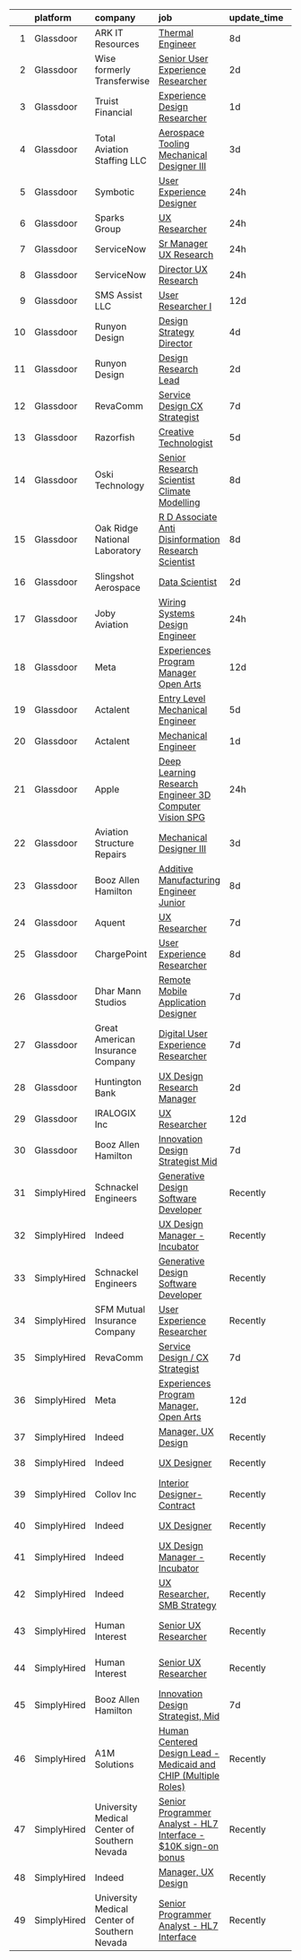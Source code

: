 

|    | platform    | company                                      | job                                                                                                                                                                                                                                                                                                                                                                                                                                                                                                                                                                                                                                                                                                                                                                                                                                                                                                                                                                                                                                                                                                                                                                                                                                                                                                                                                        | update_time   | location               |
|---:|:------------|:---------------------------------------------|:-----------------------------------------------------------------------------------------------------------------------------------------------------------------------------------------------------------------------------------------------------------------------------------------------------------------------------------------------------------------------------------------------------------------------------------------------------------------------------------------------------------------------------------------------------------------------------------------------------------------------------------------------------------------------------------------------------------------------------------------------------------------------------------------------------------------------------------------------------------------------------------------------------------------------------------------------------------------------------------------------------------------------------------------------------------------------------------------------------------------------------------------------------------------------------------------------------------------------------------------------------------------------------------------------------------------------------------------------------------|:--------------|:-----------------------|
|  1 | Glassdoor   | ARK IT Resources                             | [Thermal Engineer](https://www.glassdoor.com/partner/jobListing.htm?pos=109&ao=1136043&s=58&guid=00000182f7e0ac189d713f8587fe4e9e&src=GD_JOB_AD&t=SR&vt=w&ea=1&cs=1_4a577c21&cb=1662016073209&jobListingId=1008088211266&jrtk=3-0-1gbru1b74gfpa801-1gbru1b7mi156800-9da1eb3cf3554270-)                                                                                                                                                                                                                                                                                                                                                                                                                                                                                                                                                                                                                                                                                                                                                                                                                                                                                                                                                                                                                                                                     | 8d            | Menlo Park, CA         |
|  2 | Glassdoor   | Wise formerly Transferwise                   | [Senior User Experience Researcher](https://www.glassdoor.com/partner/jobListing.htm?pos=128&ao=1136043&s=58&guid=00000182f7e0ac189d713f8587fe4e9e&src=GD_JOB_AD&t=SR&vt=w&cs=1_2ffd0970&cb=1662016073211&jobListingId=1008102664949&jrtk=3-0-1gbru1b74gfpa801-1gbru1b7mi156800-ddf14cef51e9dbe4-)                                                                                                                                                                                                                                                                                                                                                                                                                                                                                                                                                                                                                                                                                                                                                                                                                                                                                                                                                                                                                                                         | 2d            | New York, NY           |
|  3 | Glassdoor   | Truist Financial                             | [Experience Design Researcher](https://www.glassdoor.com/partner/jobListing.htm?pos=107&ao=1136043&s=58&guid=00000182f7e0ac189d713f8587fe4e9e&src=GD_JOB_AD&t=SR&vt=w&cs=1_b23e6a16&cb=1662016073208&jobListingId=1008103237216&jrtk=3-0-1gbru1b74gfpa801-1gbru1b7mi156800-a0899f8ccefd4028-)                                                                                                                                                                                                                                                                                                                                                                                                                                                                                                                                                                                                                                                                                                                                                                                                                                                                                                                                                                                                                                                              | 1d            | Orlando, FL            |
|  4 | Glassdoor   | Total Aviation Staffing  LLC                 | [Aerospace Tooling Mechanical Designer III](https://www.glassdoor.com/partner/jobListing.htm?pos=129&ao=1136043&s=58&guid=00000182f7e0ac189d713f8587fe4e9e&src=GD_JOB_AD&t=SR&vt=w&ea=1&cs=1_818f6436&cb=1662016073211&jobListingId=1008099806394&jrtk=3-0-1gbru1b74gfpa801-1gbru1b7mi156800-34447b325c85e8e3-)                                                                                                                                                                                                                                                                                                                                                                                                                                                                                                                                                                                                                                                                                                                                                                                                                                                                                                                                                                                                                                            | 3d            | Macomb, MI             |
|  5 | Glassdoor   | Symbotic                                     | [User Experience Designer](https://www.glassdoor.com/partner/jobListing.htm?pos=124&ao=1136043&s=58&guid=00000182f7e0ac189d713f8587fe4e9e&src=GD_JOB_AD&t=SR&vt=w&cs=1_752f458f&cb=1662016073210&jobListingId=1008107930588&jrtk=3-0-1gbru1b74gfpa801-1gbru1b7mi156800-0994a65b45e04c28-)                                                                                                                                                                                                                                                                                                                                                                                                                                                                                                                                                                                                                                                                                                                                                                                                                                                                                                                                                                                                                                                                  | 24h           | Wilmington, MA         |
|  6 | Glassdoor   | Sparks Group                                 | [UX Researcher](https://www.glassdoor.com/partner/jobListing.htm?pos=102&ao=1110586&s=58&guid=00000182f7e0ac189d713f8587fe4e9e&src=GD_JOB_AD&t=SR&vt=w&cs=1_07facb38&cb=1662016073207&jobListingId=1008108010646&cpc=C4A69CCDBB3B9599&jrtk=3-0-1gbru1b74gfpa801-1gbru1b7mi156800-8ce2a6853e229d1d--6NYlbfkN0CVbIAoVGlVV0muHIzlWY31dYj5hrVkKa7qBWZ-hZn3g-zWnitpxah_RyLopvrEJPJvqSisNGhn3rPe8eZhn14O6vyLVidpF9uMr2iS_9VKEpcqKkceOp7NkoJu_wi4nRLEtCQSPm6voUCRPVwKqMOTvOUZPvhRylIYrBaAQynlj1d_x6FY-6xLOokXv2ss9ti0uH0N_Nv2GVeHaPFh34rHsLLs75cexbvc5zawwZGIE54ZbUGFWZuSSaUDe2w9BMap0Zj0YbythQjIDFjQ3ysUfoQH1EtlQZFKQbU_YT_Yd1DvW-8berOPMeRaGDeVnZm7HRLBVgDgX1RYSt3qOBW-szjGuQYvTzEXA1hA2h0Scdxn5yvXkDKGgaBva8Z_YHz-4bTl4opbfhTeylQJIkD1xeNbjE7bDmAiANfhVSTLmmk21BowXKCX3dD1acMtoFqgulD_dB3fL2uwUea08AjwljCDCHRdmg7l3dGLa_vC0f_prufBCBB7af8e6TilbDI%3D)                                                                                                                                                                                                                                                                                                                                                                                                                                                                                                          | 24h           | Rockville, MD          |
|  7 | Glassdoor   | ServiceNow                                   | [Sr  Manager  UX Research](https://www.glassdoor.com/partner/jobListing.htm?pos=127&ao=1136043&s=58&guid=00000182f7e0ac189d713f8587fe4e9e&src=GD_JOB_AD&t=SR&vt=w&cs=1_d1a9776f&cb=1662016073211&jobListingId=1008107640637&jrtk=3-0-1gbru1b74gfpa801-1gbru1b7mi156800-da1135510e9835b2-)                                                                                                                                                                                                                                                                                                                                                                                                                                                                                                                                                                                                                                                                                                                                                                                                                                                                                                                                                                                                                                                                  | 24h           | Santa Clara, CA        |
|  8 | Glassdoor   | ServiceNow                                   | [Director  UX Research](https://www.glassdoor.com/partner/jobListing.htm?pos=116&ao=1136043&s=58&guid=00000182f7e0ac189d713f8587fe4e9e&src=GD_JOB_AD&t=SR&vt=w&cs=1_88771516&cb=1662016073210&jobListingId=1008107640638&jrtk=3-0-1gbru1b74gfpa801-1gbru1b7mi156800-02bd739788e9cceb-)                                                                                                                                                                                                                                                                                                                                                                                                                                                                                                                                                                                                                                                                                                                                                                                                                                                                                                                                                                                                                                                                     | 24h           | Santa Clara, CA        |
|  9 | Glassdoor   | SMS Assist  LLC                              | [User Researcher I](https://www.glassdoor.com/partner/jobListing.htm?pos=121&ao=1136043&s=58&guid=00000182f7e0ac189d713f8587fe4e9e&src=GD_JOB_AD&t=SR&vt=w&cs=1_fc1b3c93&cb=1662016073210&jobListingId=1008081450906&jrtk=3-0-1gbru1b74gfpa801-1gbru1b7mi156800-6d263a5921dfdb0d-)                                                                                                                                                                                                                                                                                                                                                                                                                                                                                                                                                                                                                                                                                                                                                                                                                                                                                                                                                                                                                                                                         | 12d           | Chicago, IL            |
| 10 | Glassdoor   | Runyon Design                                | [Design Strategy Director](https://www.glassdoor.com/partner/jobListing.htm?pos=114&ao=1136043&s=58&guid=00000182f7e0ac189d713f8587fe4e9e&src=GD_JOB_AD&t=SR&vt=w&cs=1_31f3008c&cb=1662016073209&jobListingId=1008098203317&jrtk=3-0-1gbru1b74gfpa801-1gbru1b7mi156800-97290d91c8fcfaa1-)                                                                                                                                                                                                                                                                                                                                                                                                                                                                                                                                                                                                                                                                                                                                                                                                                                                                                                                                                                                                                                                                  | 4d            | Brooklyn, NY           |
| 11 | Glassdoor   | Runyon Design                                | [Design Research Lead](https://www.glassdoor.com/partner/jobListing.htm?pos=122&ao=1136043&s=58&guid=00000182f7e0ac189d713f8587fe4e9e&src=GD_JOB_AD&t=SR&vt=w&cs=1_236f3803&cb=1662016073210&jobListingId=1008100880424&jrtk=3-0-1gbru1b74gfpa801-1gbru1b7mi156800-ff84b2d86bfa9251-)                                                                                                                                                                                                                                                                                                                                                                                                                                                                                                                                                                                                                                                                                                                                                                                                                                                                                                                                                                                                                                                                      | 2d            | Brooklyn, NY           |
| 12 | Glassdoor   | RevaComm                                     | [Service Design   CX Strategist](https://www.glassdoor.com/partner/jobListing.htm?pos=130&ao=1136043&s=58&guid=00000182f7e0ac189d713f8587fe4e9e&src=GD_JOB_AD&t=SR&vt=w&ea=1&cs=1_ec5bd327&cb=1662016073211&jobListingId=1008091497964&jrtk=3-0-1gbru1b74gfpa801-1gbru1b7mi156800-56d4f3f6a8411813-)                                                                                                                                                                                                                                                                                                                                                                                                                                                                                                                                                                                                                                                                                                                                                                                                                                                                                                                                                                                                                                                       | 7d            | Remote                 |
| 13 | Glassdoor   | Razorfish                                    | [Creative Technologist](https://www.glassdoor.com/partner/jobListing.htm?pos=120&ao=1136043&s=58&guid=00000182f7e0ac189d713f8587fe4e9e&src=GD_JOB_AD&t=SR&vt=w&cs=1_b3dee75c&cb=1662016073210&jobListingId=1008097941621&jrtk=3-0-1gbru1b74gfpa801-1gbru1b7mi156800-e011890b045f0b68-)                                                                                                                                                                                                                                                                                                                                                                                                                                                                                                                                                                                                                                                                                                                                                                                                                                                                                                                                                                                                                                                                     | 5d            | Chicago, IL            |
| 14 | Glassdoor   | Oski Technology                              | [Senior Research Scientist  Climate Modelling](https://www.glassdoor.com/partner/jobListing.htm?pos=123&ao=1136043&s=58&guid=00000182f7e0ac189d713f8587fe4e9e&src=GD_JOB_AD&t=SR&vt=w&cs=1_c8a401d3&cb=1662016073210&jobListingId=1008089705308&jrtk=3-0-1gbru1b74gfpa801-1gbru1b7mi156800-f58065bb24065229-)                                                                                                                                                                                                                                                                                                                                                                                                                                                                                                                                                                                                                                                                                                                                                                                                                                                                                                                                                                                                                                              | 8d            | Santa Clara, CA        |
| 15 | Glassdoor   | Oak Ridge National Laboratory                | [R D Associate   Anti Disinformation Research Scientist](https://www.glassdoor.com/partner/jobListing.htm?pos=119&ao=1136043&s=58&guid=00000182f7e0ac189d713f8587fe4e9e&src=GD_JOB_AD&t=SR&vt=w&cs=1_2df55afd&cb=1662016073210&jobListingId=1008088955774&jrtk=3-0-1gbru1b74gfpa801-1gbru1b7mi156800-0983077de7188a0d-)                                                                                                                                                                                                                                                                                                                                                                                                                                                                                                                                                                                                                                                                                                                                                                                                                                                                                                                                                                                                                                    | 8d            | Oak Ridge, TN          |
| 16 | Glassdoor   | Slingshot Aerospace                          | [Data Scientist](https://www.glassdoor.com/partner/jobListing.htm?pos=108&ao=1136043&s=58&guid=00000182f7e0ac189d713f8587fe4e9e&src=GD_JOB_AD&t=SR&vt=w&ea=1&cs=1_604f3487&cb=1662016073208&jobListingId=1008102076884&jrtk=3-0-1gbru1b74gfpa801-1gbru1b7mi156800-0c4e7f8c0753d8ff-)                                                                                                                                                                                                                                                                                                                                                                                                                                                                                                                                                                                                                                                                                                                                                                                                                                                                                                                                                                                                                                                                       | 2d            | Los Angeles, CA        |
| 17 | Glassdoor   | Joby Aviation                                | [Wiring Systems Design Engineer](https://www.glassdoor.com/partner/jobListing.htm?pos=101&ao=1110586&s=58&guid=00000182f7e0ac189d713f8587fe4e9e&src=GD_JOB_AD&t=SR&vt=w&cs=1_95de8f0d&cb=1662016073207&jobListingId=1008105408346&cpc=48B9F4758953335C&jrtk=3-0-1gbru1b74gfpa801-1gbru1b7mi156800-bf36fb2ab61c0b94--6NYlbfkN0B4h9ONNucqNWMnYK5q19zp1I56iPbwu2GQ0ip0YlYiCPWjAyAEpT1gSyyynnJTrTattHGmj2y9aXzKBNUsd_SXMW7Bl6SpBf21_5e38muKon5lIrGOTll4-1ELu3jJM3PHSLAj74n4yod_zc04Ck3Ym9KH-YJONZaoynDoRF0WDyQIlS7oyEX3JeNT36F4PQVIfT9n0yHpvhURCZ2qPRBmT42yN5SrCFI_Bovb7FEVZNO4NVB8YAugzblOKKr7e0_E0_mP1kkBEYb6MxszRbl8n0L0inrT84v4derYjvVsJ9anBCna9K3wXqFw-irSGC6B7S1QwYrwfB2ez2w8SG3GV481O_QaM0HuHEQv4E1_MZDSQDDxEdV8n874knVsoVxPsG5EJHYHrN9sfyuVE-n-YidwXaVp7fX3ddlK1LU-O8KwVZhhZOTcvp8-EUYvbGU0hJMUge3as55hrUV28hASZzRZ_UrIc3wc6tHiKPfVfmBgLB-qDZiQrhKd3nqyOCXUe9z_xhK-clKyhWIdJfvcpLETwgsuShJCx_SrEzxZTKFukcet9S9YDt2BF8yvlmsNdglBRZJDR0qUAKJ4TyDpqFcgGnRbzC2Mp3zBokZCkKwjTX3KmbDmFr_itE5xG0R0i7q_zRyZGyi1r55kPlEUN6NrwyIyOTxnCn65Mk-AVEDli875VI_NkzG-SCy0PGi1UKwLaFDtDbKdMChR62c-Uf2xEpGBnPqAZR6ShFFM5A%3D%3D)                                                                                                                                                                                                                                           | 24h           | Santa Cruz, CA         |
| 18 | Glassdoor   | Meta                                         | [Experiences Program Manager  Open Arts](https://www.glassdoor.com/partner/jobListing.htm?pos=117&ao=1136043&s=58&guid=00000182f7e0ac189d713f8587fe4e9e&src=GD_JOB_AD&t=SR&vt=w&cs=1_002e20b7&cb=1662016073210&jobListingId=1008081436382&jrtk=3-0-1gbru1b74gfpa801-1gbru1b7mi156800-028a6b7ff81718d7-)                                                                                                                                                                                                                                                                                                                                                                                                                                                                                                                                                                                                                                                                                                                                                                                                                                                                                                                                                                                                                                                    | 12d           | Menlo Park, CA         |
| 19 | Glassdoor   | Actalent                                     | [Entry Level Mechanical Engineer](https://www.glassdoor.com/partner/jobListing.htm?pos=103&ao=1110586&s=58&guid=00000182f7e0ac189d713f8587fe4e9e&src=GD_JOB_AD&t=SR&vt=w&ea=1&cs=1_67d41f42&cb=1662016073208&jobListingId=1008097709223&cpc=654405A9B1E0A9F5&jrtk=3-0-1gbru1b74gfpa801-1gbru1b7mi156800-b1b06bc0b7d6abe7--6NYlbfkN0ChYVx_I3yfZ_JDY3EFoivtqvi_stwnZ_kRt8Dowt_l_d1ydueao4NE-oUleRJ4yhieQCQg4CEUg5kHGzx3ngPJE9ozwM4bbGHd6I-9Ko3KmQjgP_8h698SRPIyWHOX60ApJPyaq18XwtmOdvyhs0sbZ7sRB0p6_rKuUpAbmZe5lLlLdopUBEKL8qi5ZhYKsnhLA3Nq_kJ-aM_Eue9kQN4rKcKNJ7GCZoiAlYG5HvoTlBa5a6-AUiODajw-bHd3VS3pKKRKsvRUoGc_OFmKMqZxvYT3cfooeiWhs46gEGlSg1ABoBtdrrcfR1-F3oNltr-_HDw_EUlWPJDKHaufP3bBSFAFzGrgOuu7c9SMciG8otyocDAPE5TlHbYerNv_M5bEQmtUfy17YHY71JQwyEIUFH5DVYBNEAn4CT2YU2w_KC7fajoE6BXZudk5VIL91Zj-NJNABqW2thEP0gDdVIWgDSwHVRQkpf6tlTfi9OZxqLoADmD9bg4UIbgmk_FQVIXT1vp_QUzGckk7bPuwyooS9W4gH7Wxt5HZNkZJCBgOBlTvlLdE1zY31_LyyzzwmVLmBes7j78iqdWk3nms-cJa7yXZX4znnK_R8x_3JI8UXkHTRE_VgbAHuyhqAqgLefGzxnf8F0HjSQ1sNYSz23OjIufeeZlhUeUW7wO2ypWlMlkvJ3cTvRrUBYieX-yL4gSa64Vi-M_5QFr5LkyO3Wh8mfT2fwtkJ9MEGO5TQ3sqh_aRWIbrvTC6fT_9igN9KCNPsVY4qPm1cO2Tdiuk--idUToyIRmUjrFjZwS_3mA4DrWIhXotREdQvjp6qnaP5XSBaeRtAzcP7JAPgJGpxPFtiANua7WQ-u-XdooWVMTI9ziSYpdi3uG1z_Cl-Ru3vfDKUFYqpBbfpDtgJGR_khrAAdKpqF-53SaUjt8TBpUgfT1gIpNfHkzYWFpG-GzIxmzHvxXsdO-Pw77KNn2RM_iK) | 5d            | Hyattsville, MD        |
| 20 | Glassdoor   | Actalent                                     | [Mechanical Engineer](https://www.glassdoor.com/partner/jobListing.htm?pos=105&ao=1110586&s=58&guid=00000182f7e0ac189d713f8587fe4e9e&src=GD_JOB_AD&t=SR&vt=w&ea=1&cs=1_73cb9f48&cb=1662016073208&jobListingId=1008104928183&cpc=9908D8D4413DBB8A&jrtk=3-0-1gbru1b74gfpa801-1gbru1b7mi156800-1ff8073c0ec30dbc--6NYlbfkN0ChYVx_I3yfZ_JDY3EFoivtqvi_stwnZ_kRt8Dowt_l_d1ydueao4NE-oUleRJ4yhjxUiYRxaMf2Rthm19ejkAxSx7ICITWZZCvY_OQZOeprIivmh84A6VQZa9JF5Gisb11Jz84HS9qUWfySw7f04RXjMVPXdkiQa9hs3Y4ItF7pwr2rpb5naYk-A6Brv_rIXQ_OwvzUCy2fPnvZAboYUx-7pE9dm_KxY-sAEeEtleJqVWhRVVE6H4iw6CmB0Rb7ig_KGp9XFaRIMcvfT8aUphuirKvGqyVyEGnN-GGS_APWutksGpRxy-DoYMshaJRS33NDdCyg_NmtdGOSBktGKDT--_zTgu8wOEYnluzBu5v0yWPmKI8c_2mtxpBEZj3xLea_F4Ix68_Kh2uSSjpZj3wS2aRZ1NXcZQSrj6m0b5T7vi-YyXKG6NGTAPemjqTLFyc_F_KZ55zea2-zv2Gw3B5ZTANqMQnA-VSA4Beyo2DT-FrKitFQX5KSEY5Mo620_jYuoPKJM2MYpv8MgpMFxmdP3VghV_0AJu5Xb8t4156FrJUjNHQgJXWyCzKTQMluz-Q99HjABhTpyMY76ri61od2SHE6h2NyUoe40d9OTjchIniV4ChrF10_1Lg69hPl1bTzFXeaBPP2FUehsGBQ--Sjw-qxcGGrfpPqYBlPcwkjsY970sq7oida5Tn7gkoMvJztZGhnnIGxr4Gm9wZ6DHhny_t-V1etsIxqt3ZKf7KEuU8r7HtMMrcG67LRbJRUaaMwR00UZkULfMVdandBhJJGENbY7Y8nR8RSmoQvjtu6q-xj2MfRhG3kDbzCIs6vJ9dIFl8Xytibo1KMHqObyqDhQ-kDByCYM5SBZ2_NFSEbbRfQDN5XhAeLI26ofnaxOneO0bzTZs2wTpsZ86QncT6cOQ780rkU_OpJqK_rrdrzHky7Ngqaemko4KS8F5XOjdVeVeMC-EaNSJlb0SAS_Cx)             | 1d            | Hyattsville, MD        |
| 21 | Glassdoor   | Apple                                        | [Deep Learning Research Engineer  3D Computer Vision   SPG](https://www.glassdoor.com/partner/jobListing.htm?pos=110&ao=1136043&s=58&guid=00000182f7e0ac189d713f8587fe4e9e&src=GD_JOB_AD&t=SR&vt=w&cs=1_34f7d52b&cb=1662016073209&jobListingId=1008108361115&jrtk=3-0-1gbru1b74gfpa801-1gbru1b7mi156800-1224054c3d0b9059-)                                                                                                                                                                                                                                                                                                                                                                                                                                                                                                                                                                                                                                                                                                                                                                                                                                                                                                                                                                                                                                 | 24h           | Cupertino, CA          |
| 22 | Glassdoor   | Aviation Structure Repairs                   | [Mechanical Designer III](https://www.glassdoor.com/partner/jobListing.htm?pos=111&ao=1136043&s=58&guid=00000182f7e0ac189d713f8587fe4e9e&src=GD_JOB_AD&t=SR&vt=w&ea=1&cs=1_c4210430&cb=1662016073209&jobListingId=1008100186478&jrtk=3-0-1gbru1b74gfpa801-1gbru1b7mi156800-19fa27eecfd78bea-)                                                                                                                                                                                                                                                                                                                                                                                                                                                                                                                                                                                                                                                                                                                                                                                                                                                                                                                                                                                                                                                              | 3d            | Macomb, MI             |
| 23 | Glassdoor   | Booz Allen Hamilton                          | [Additive Manufacturing Engineer  Junior](https://www.glassdoor.com/partner/jobListing.htm?pos=118&ao=1136043&s=58&guid=00000182f7e0ac189d713f8587fe4e9e&src=GD_JOB_AD&t=SR&vt=w&cs=1_ece9cb3d&cb=1662016073210&jobListingId=1008089579994&jrtk=3-0-1gbru1b74gfpa801-1gbru1b7mi156800-6af3bf6cf0068750-)                                                                                                                                                                                                                                                                                                                                                                                                                                                                                                                                                                                                                                                                                                                                                                                                                                                                                                                                                                                                                                                   | 8d            | Alexandria, VA         |
| 24 | Glassdoor   | Aquent                                       | [UX Researcher](https://www.glassdoor.com/partner/jobListing.htm?pos=104&ao=1110586&s=58&guid=00000182f7e0ac189d713f8587fe4e9e&src=GD_JOB_AD&t=SR&vt=w&cs=1_f2625652&cb=1662016073208&jobListingId=1008092136703&cpc=334ABAF5D42DC775&jrtk=3-0-1gbru1b74gfpa801-1gbru1b7mi156800-2173d0e6f32cec38--6NYlbfkN0DMrcEu7yrtATojKJA7cEzGQ3FdRGWLh0CZQInL4ECGI9gD0Wolx9R2EDT7B77c2cRQCl65K_qhdiCb9Vd6YgbA5XjcuwuUB2nE7zyhVv9bQ44ST2G4migdIv_MfyQjqi9CyrWtegao-LIncSlJy21mAHVLv3LbYsrGng_A6F4g0q_1gzMqZOuwEIXzidKTarFRIiiIGXlrp6_KGeQjQGVcvb08pN1IVniZO92zkTpSIJFt-BCom2oJRdgjR5wAZoNbTpEqNJ0GhEjGAJmQKxLYXO4er6wx2vUJ0uYBKLVdvO75-uhQHMuGV1i5FM3EPjuCnPmj4GctEHwR2VfVVIYGkLDYwWlzYyuBfQAlDSyQXIMqEhkckf9vjG5274LVgcvec6NuPd2lLDumG7qnlZkG84LLBlICGOuTimXWoxTE2dTEAnyagj78JnTv7dWgsJ4aLM6V_bz3_g%3D%3D)                                                                                                                                                                                                                                                                                                                                                                                                                                                                                                                                                            | 7d            | Remote                 |
| 25 | Glassdoor   | ChargePoint                                  | [User Experience Researcher](https://www.glassdoor.com/partner/jobListing.htm?pos=125&ao=1136043&s=58&guid=00000182f7e0ac189d713f8587fe4e9e&src=GD_JOB_AD&t=SR&vt=w&ea=1&cs=1_24a6009f&cb=1662016073211&jobListingId=1008088792826&jrtk=3-0-1gbru1b74gfpa801-1gbru1b7mi156800-4845743f6de28480-)                                                                                                                                                                                                                                                                                                                                                                                                                                                                                                                                                                                                                                                                                                                                                                                                                                                                                                                                                                                                                                                           | 8d            | Campbell, CA           |
| 26 | Glassdoor   | Dhar Mann Studios                            | [Remote Mobile Application Designer](https://www.glassdoor.com/partner/jobListing.htm?pos=115&ao=1136043&s=58&guid=00000182f7e0ac189d713f8587fe4e9e&src=GD_JOB_AD&t=SR&vt=w&ea=1&cs=1_2d0073e3&cb=1662016073209&jobListingId=1008090242917&jrtk=3-0-1gbru1b74gfpa801-1gbru1b7mi156800-08bc5fa4cfca7635-)                                                                                                                                                                                                                                                                                                                                                                                                                                                                                                                                                                                                                                                                                                                                                                                                                                                                                                                                                                                                                                                   | 7d            | Burbank, CA            |
| 27 | Glassdoor   | Great American Insurance Company             | [Digital User Experience Researcher](https://www.glassdoor.com/partner/jobListing.htm?pos=106&ao=1136043&s=58&guid=00000182f7e0ac189d713f8587fe4e9e&src=GD_JOB_AD&t=SR&vt=w&ea=1&cs=1_d8259a60&cb=1662016073208&jobListingId=1008091338582&jrtk=3-0-1gbru1b74gfpa801-1gbru1b7mi156800-29f5a34505790748-)                                                                                                                                                                                                                                                                                                                                                                                                                                                                                                                                                                                                                                                                                                                                                                                                                                                                                                                                                                                                                                                   | 7d            | Ohio                   |
| 28 | Glassdoor   | Huntington Bank                              | [UX Design Research Manager](https://www.glassdoor.com/partner/jobListing.htm?pos=113&ao=1136043&s=58&guid=00000182f7e0ac189d713f8587fe4e9e&src=GD_JOB_AD&t=SR&vt=w&ea=1&cs=1_5839416f&cb=1662016073209&jobListingId=1008100912926&jrtk=3-0-1gbru1b74gfpa801-1gbru1b7mi156800-f6198f5102eb14e6-)                                                                                                                                                                                                                                                                                                                                                                                                                                                                                                                                                                                                                                                                                                                                                                                                                                                                                                                                                                                                                                                           | 2d            | Columbus, OH           |
| 29 | Glassdoor   | IRALOGIX Inc                                 | [UX Researcher](https://www.glassdoor.com/partner/jobListing.htm?pos=126&ao=1136043&s=58&guid=00000182f7e0ac189d713f8587fe4e9e&src=GD_JOB_AD&t=SR&vt=w&ea=1&cs=1_9a6bf13e&cb=1662016073211&jobListingId=1008081625110&jrtk=3-0-1gbru1b74gfpa801-1gbru1b7mi156800-97e40f6d2e981e63-)                                                                                                                                                                                                                                                                                                                                                                                                                                                                                                                                                                                                                                                                                                                                                                                                                                                                                                                                                                                                                                                                        | 12d           | Nevada                 |
| 30 | Glassdoor   | Booz Allen Hamilton                          | [Innovation Design Strategist  Mid](https://www.glassdoor.com/partner/jobListing.htm?pos=112&ao=1136043&s=58&guid=00000182f7e0ac189d713f8587fe4e9e&src=GD_JOB_AD&t=SR&vt=w&cs=1_caf01d83&cb=1662016073209&jobListingId=1008091626298&jrtk=3-0-1gbru1b74gfpa801-1gbru1b7mi156800-e3d37a540f509b22-)                                                                                                                                                                                                                                                                                                                                                                                                                                                                                                                                                                                                                                                                                                                                                                                                                                                                                                                                                                                                                                                         | 7d            | McLean, VA             |
| 31 | SimplyHired | Schnackel Engineers                          | [Generative Design Software Developer](https://www.simplyhired.com/job/KE0-EPFCtTp8eniWTTdVA6iqehRWfXqNBvdE0wHECgCONieSBqtj5A?q=generative+design)                                                                                                                                                                                                                                                                                                                                                                                                                                                                                                                                                                                                                                                                                                                                                                                                                                                                                                                                                                                                                                                                                                                                                                                                         | Recently      | Omaha, NE              |
| 32 | SimplyHired | Indeed                                       | [UX Design Manager - Incubator](https://www.simplyhired.com/job/P2Qah3KvihmY9oU0JZ6WySv4uubZCo-4_kG0Bvf_fuSu6ca78-sPKg?q=generative+design)                                                                                                                                                                                                                                                                                                                                                                                                                                                                                                                                                                                                                                                                                                                                                                                                                                                                                                                                                                                                                                                                                                                                                                                                                | Recently      | United States          |
| 33 | SimplyHired | Schnackel Engineers                          | [Generative Design Software Developer](https://www.simplyhired.com/job/KE0-EPFCtTp8eniWTTdVA6iqehRWfXqNBvdE0wHECgCONieSBqtj5A?q=generative+design)                                                                                                                                                                                                                                                                                                                                                                                                                                                                                                                                                                                                                                                                                                                                                                                                                                                                                                                                                                                                                                                                                                                                                                                                         | Recently      | Omaha, NE              |
| 34 | SimplyHired | SFM Mutual Insurance Company                 | [User Experience Researcher](https://www.simplyhired.com/job/q7YkSDr49eIMyGsjnEsWzQDcdRzh4LJi6vHhnUzHogohwIPFoCfm4w?q=generative+design)                                                                                                                                                                                                                                                                                                                                                                                                                                                                                                                                                                                                                                                                                                                                                                                                                                                                                                                                                                                                                                                                                                                                                                                                                   | Recently      | Bloomington, MN        |
| 35 | SimplyHired | RevaComm                                     | [Service Design / CX Strategist](https://www.simplyhired.com/job/n1lyyppqs1LDHg8TlC6FRln0aaA9ZOwEQS4lnpjgvWBArz_1-nQSBA?q=generative+design)                                                                                                                                                                                                                                                                                                                                                                                                                                                                                                                                                                                                                                                                                                                                                                                                                                                                                                                                                                                                                                                                                                                                                                                                               | 7d            | Remote +1 location     |
| 36 | SimplyHired | Meta                                         | [Experiences Program Manager, Open Arts](https://www.simplyhired.com/job/39LFdVDZkOVzjzuKxDh39-uXR6pKfcGOkABaQ3gkkuENYK4d0Gs1Og?q=generative+design)                                                                                                                                                                                                                                                                                                                                                                                                                                                                                                                                                                                                                                                                                                                                                                                                                                                                                                                                                                                                                                                                                                                                                                                                       | 12d           | Menlo Park, CA         |
| 37 | SimplyHired | Indeed                                       | [Manager, UX Design](https://www.simplyhired.com/job/Bq589sK4IRMfwF5-KARscZ6LsNo2I05ZrwbHgWV1WMmQn8wB-Cg3yw?q=generative+design)                                                                                                                                                                                                                                                                                                                                                                                                                                                                                                                                                                                                                                                                                                                                                                                                                                                                                                                                                                                                                                                                                                                                                                                                                           | Recently      | United States          |
| 38 | SimplyHired | Indeed                                       | [UX Designer](https://www.simplyhired.com/job/URziMhrNTaKa1PLKfIfrhF-GuRmaj4gn2FhVHZfhBU3tWsV0R0J4dw?q=generative+design)                                                                                                                                                                                                                                                                                                                                                                                                                                                                                                                                                                                                                                                                                                                                                                                                                                                                                                                                                                                                                                                                                                                                                                                                                                  | Recently      | United States          |
| 39 | SimplyHired | Collov Inc                                   | [Interior Designer-Contract](https://www.simplyhired.com/job/BWulXfwm_DajYkRoVR_cHEZ0YAw0ZzUYn4k1ZR9ZbVk7SbJZhkaf0Q?q=generative+design)                                                                                                                                                                                                                                                                                                                                                                                                                                                                                                                                                                                                                                                                                                                                                                                                                                                                                                                                                                                                                                                                                                                                                                                                                   | Recently      | Remote                 |
| 40 | SimplyHired | Indeed                                       | [UX Designer](https://www.simplyhired.com/job/URziMhrNTaKa1PLKfIfrhF-GuRmaj4gn2FhVHZfhBU3tWsV0R0J4dw?q=generative+design)                                                                                                                                                                                                                                                                                                                                                                                                                                                                                                                                                                                                                                                                                                                                                                                                                                                                                                                                                                                                                                                                                                                                                                                                                                  | Recently      | United States          |
| 41 | SimplyHired | Indeed                                       | [UX Design Manager - Incubator](https://www.simplyhired.com/job/P2Qah3KvihmY9oU0JZ6WySv4uubZCo-4_kG0Bvf_fuSu6ca78-sPKg?q=generative+design)                                                                                                                                                                                                                                                                                                                                                                                                                                                                                                                                                                                                                                                                                                                                                                                                                                                                                                                                                                                                                                                                                                                                                                                                                | Recently      | United States          |
| 42 | SimplyHired | Indeed                                       | [UX Researcher, SMB Strategy](https://www.simplyhired.com/job/f6xfgRp6ncb3mweiYpJl0lcNh6RqwiRhOXD0BcxGCk6ks_GAha9s_g?q=generative+design)                                                                                                                                                                                                                                                                                                                                                                                                                                                                                                                                                                                                                                                                                                                                                                                                                                                                                                                                                                                                                                                                                                                                                                                                                  | Recently      | Austin, TX +1 location |
| 43 | SimplyHired | Human Interest                               | [Senior UX Researcher](https://www.simplyhired.com/job/qb9CUpXxC7-2cD3YrXgWbHCajzyMOJEHRZLprnqO4mCdX6f_2GBUDg?q=generative+design)                                                                                                                                                                                                                                                                                                                                                                                                                                                                                                                                                                                                                                                                                                                                                                                                                                                                                                                                                                                                                                                                                                                                                                                                                         | Recently      | San Francisco, CA      |
| 44 | SimplyHired | Human Interest                               | [Senior UX Researcher](https://www.simplyhired.com/job/qb9CUpXxC7-2cD3YrXgWbHCajzyMOJEHRZLprnqO4mCdX6f_2GBUDg?q=generative+design)                                                                                                                                                                                                                                                                                                                                                                                                                                                                                                                                                                                                                                                                                                                                                                                                                                                                                                                                                                                                                                                                                                                                                                                                                         | Recently      | San Francisco, CA      |
| 45 | SimplyHired | Booz Allen Hamilton                          | [Innovation Design Strategist, Mid](https://www.simplyhired.com/job/i-UzK5UE1TKGMtz2RwNqEXpu3nb5Lc369_hACY0VHrg-4D8L5yFvMg?q=generative+design)                                                                                                                                                                                                                                                                                                                                                                                                                                                                                                                                                                                                                                                                                                                                                                                                                                                                                                                                                                                                                                                                                                                                                                                                            | 7d            | McLean, VA             |
| 46 | SimplyHired | A1M Solutions                                | [Human Centered Design Lead - Medicaid and CHIP (Multiple Roles)](https://www.simplyhired.com/job/uxyOkiRP-QyeK7kWRXuU2pV4YL6guvOGFjGDnx1hs2Kcfi_OeuNrwQ?q=generative+design)                                                                                                                                                                                                                                                                                                                                                                                                                                                                                                                                                                                                                                                                                                                                                                                                                                                                                                                                                                                                                                                                                                                                                                              | Recently      | Baltimore, MD          |
| 47 | SimplyHired | University Medical Center of Southern Nevada | [Senior Programmer Analyst - HL7 Interface - $10K sign-on bonus](https://www.simplyhired.com/job/jzCY2nmMZtd45bK7NOGJRipmTszhDrpSWt97fmTPYd5XwgXlr457HQ?q=generative+design)                                                                                                                                                                                                                                                                                                                                                                                                                                                                                                                                                                                                                                                                                                                                                                                                                                                                                                                                                                                                                                                                                                                                                                               | Recently      | Dallas, TX             |
| 48 | SimplyHired | Indeed                                       | [Manager, UX Design](https://www.simplyhired.com/job/Bq589sK4IRMfwF5-KARscZ6LsNo2I05ZrwbHgWV1WMmQn8wB-Cg3yw?q=generative+design)                                                                                                                                                                                                                                                                                                                                                                                                                                                                                                                                                                                                                                                                                                                                                                                                                                                                                                                                                                                                                                                                                                                                                                                                                           | Recently      | United States          |
| 49 | SimplyHired | University Medical Center of Southern Nevada | [Senior Programmer Analyst - HL7 Interface](https://www.simplyhired.com/job/ocxRoNhD4MB3Y9UeM33F6GuBXdHLW5kpzPKYW8bVrYnms-7Tw18xAg?q=generative+design)                                                                                                                                                                                                                                                                                                                                                                                                                                                                                                                                                                                                                                                                                                                                                                                                                                                                                                                                                                                                                                                                                                                                                                                                    | Recently      | Nashville, TN          |